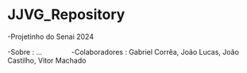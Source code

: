 # JJVG_Repository 
-Projetinho do Senai 2024

-Sobre : ... 
⠀⠀⠀⠀⠀
-Colaboradores : Gabriel Corrêa, João Lucas, João Castilho, Vitor Machado
